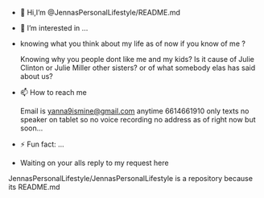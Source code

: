 - 👋
     Hi,I’m @JennasPersonalLifestyle/README.md
  
- 👀 I’m interested in ...
- 
   knowing what you think about my life as of now if you know of me ?
  
  Knowing why you people dont like me and my kids?
  Is it cause of Julie Clinton or Julie Miller other sisters? or of what somebody elas has said about us?

- 📫 How to reach me 

  Email is yanna9ismine@gmail.com anytime
  6614661910 only texts no speaker on tablet so no voice recording
  no address as of right now but soon...
  
- ⚡ Fun fact: ...
  
- Waiting on your alls reply to my request here
  
JennasPersonalLifestyle/JennasPersonalLifestyle is a repository because its README.md

